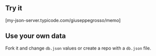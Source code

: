 ## Try it



[my-json-server.typicode.com/giuseppegrosso/memo]

## Use your own data

Fork it and change `db.json` values or create a repo with a `db.json` file.
